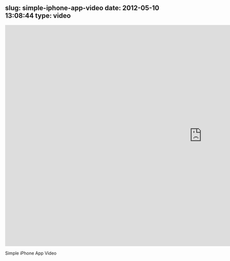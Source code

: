 slug: simple-iphone-app-video
date: 2012-05-10 13:08:44
type: video
---

<iframe src="http://player.vimeo.com/video/41800652" width="1280" height="720" frameborder="0" webkitAllowFullScreen mozallowfullscreen allowFullScreen></iframe>

Simple iPhone App Video
